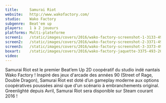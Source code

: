 ```yaml
---
title:     Samurai Riot
website:   http://www.wakofactory.com/
studio:    Wako Factory
subgenre:  Beat'em up
players:   1 à 2 joueurs
platforms: Multi-plateforme
screen1:   /static/images/covers/2016/wako-factory-screenshot-1-3133-493-20150429-122619.jpg
screen2:   /static/images/covers/2016/wako-factory-screenshot-2-3371-493-20150429-122620.jpg
screen3:   /static/images/covers/2016/wako-factory-screenshot-3-3373-493-20150429-122620.jpg
boxart:    /static/images/covers/2016/wako-factory-jaquette-3375-493-20150429-122620.jpg
video:
---
```


Samurai Riot est le premier Beat’em Up 2D coopératif du studio indé nantais Wako Factory ! Inspiré des jeux d'arcade des années 90 (Street of Rage, Double Dragon), Samurai Riot est doté d’un gameplay moderne aux options coopératives poussées ainsi que d'un scénario à embranchements original. Greenlighté depuis Avril, Samurai Riot sera disponible sur Steam courant 2016 !
